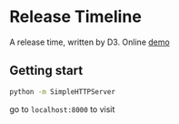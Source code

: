 # Release Timeline
A release time, written by D3. Online [demo](http://owenyang0.github.io/release-timeline/)

## Getting start
```bash
python -m SimpleHTTPServer
```
go to `localhost:8000` to visit

